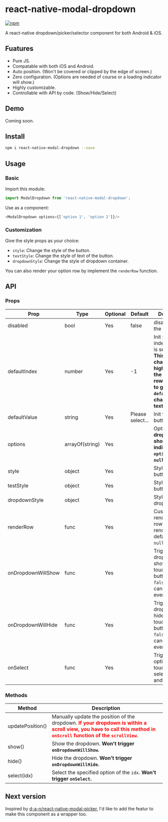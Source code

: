 # react-native-modal-dropdown

[![npm](https://img.shields.io/npm/v/npm.svg?maxAge=2592000)](https://www.npmjs.com/package/react-native-modal-dropdown)

A react-native dropdown/picker/selector component for both Android & iOS.

## Fuatures

- Pure JS.
- Compatable with both iOS and Android.
- Auto position. (Won't be covered or clipped by the edge of screen.)
- Zero configuration. (Options are needed of course or a loading indicator will show.)
- Highly customizable. 
- Controllable with API by code. (Show/Hide/Select)

## Demo

Coming soon.

## Install

```sh
npm i react-native-modal-dropdown --save
```

## Usage

### Basic

Import this module:

```js
import ModalDropdown from 'react-native-modal-dropdown';
```

Use as a component:

```js
<ModalDropdown options={['option 1', 'option 2']}/>
```

### Customization

Give the style props as your choice:
- `style`: Change the style of the button.
- `textStyle`: Change the style of text of the button.
- `dropdownStyle`: Change the style of dropdown container.

You can also render your option row by implement the `renderRow` function.

## API

### Props

Prop               | Type     | Optional | Default   | Description
------------------ | -------- | -------- | --------- | -----------
disabled           | bool     | Yes      | false     | disable/enable the component.
defaultIndex       | number   | Yes      | -1        | Init selected index. `-1`: None is selected. **This only change the highlight of the dropdown row, you have to give a `defaultValue` to change the init text.**
defaultValue       | string   | Yes      | Please select... | Init text of the button.
options            | arrayOf(string) | Yes      |           | Options. **The dropdown will show a loading indicator if `options` is `null/undefined`.**
style              | object   | Yes      |           | Style of the button.
testStyle          | object   | Yes      |           | Style of the button text.
dropdownStyle      | object   | Yes      |           | Style of the dropdown list.
renderRow          | func     | Yes      |           | Customize render option rows. Will render a default row if `null/undefined`.
onDropdownWillShow | func     | Yes      |           | Trigger when dropdown will show by touching the button. Return `false` can cancel the event.
onDropdownWillHide | func     | Yes      |           | Trigger when dropdown will hide by touching the button. Return `false` can cancel the event.
onSelect           | func     | Yes      |           | Trigger when option row touched with selected `index` and `value`.

### Methods

Method           |  Description
---------------- |  -----------
updatePosition() |  Manually update the position of the dropdown. <font color=red>**If your dropdown is within a scroll view, you have to call this method in `onScroll` function of the `scrollView`.**</font>
show()           |  Show the dropdown. **Won't trigger `onDropdownWillShow`.**
hide()           |  Hide the dropdown. **Won't trigger `onDropdownWillHide`.**
select(idx)      |  Select the specified option of the `idx`. **Won't trigger `onSelect`.**


## Next version

Inspired by [d-a-n/react-native-modal-picker](https://github.com/d-a-n/react-native-modal-picker/), I'd like to add the featur to make this component as a wrapper too.
